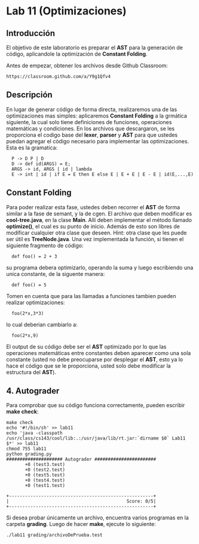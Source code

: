 # Lab 11 \(Optimizaciones\)

## Introducción

El objetivo de este laboratorio es preparar el **AST** para la generación de código, aplicandole la optimización de **Constant Folding**.

Antes de empezar, obtener los archivos desde Github Classroom:

```text
https://classroom.github.com/a/Y9g1Qfv4
```

## Descripción

En lugar de generar código de forma directa, realizaremos una de las optimizaciones mas simples: aplicaremos **Constant Folding** a la grmática siguiente, la cual solo tiene definiciones de funciones, operaciones matemáticas y condiciones. En los archivos que descargaron, se les proporciona el codigo base del **lexer**, **parser** y **AST** para que ustedes puedan agregar el código necesario para implementar las optimizaciones. Esta es la gramatica:

```text
  P -> D P | D
  D -> def id(ARGS) = E;
  ARGS -> id, ARGS | id | lambda
  E -> int | id | if E = E then E else E | E + E | E - E | id(E,...,E)
```

## Constant Folding

Para poder realizar esta fase, ustedes deben recorrer el **AST** de forma similar a la fase de semant, y la de cgen. El archivo que deben modificar es **cool-tree.java**, en la clase **Main**. Allí deben implementar el método llamado **optimize()**, el cual es su punto de inicio. Además de esto son libres de modificar cualquier otra clase que deseen. Hint: otra clase que les puede ser útil es **TreeNode.java**. Una vez implementada la función, si tienen el siguiente fragmento de código:

```text
  def foo() = 2 + 3
```

su programa debera optimizarlo, operando la suma y luego escribiendo una unica constante, de la siguente manera:

```text
  def foo() = 5
```

Tomen en cuenta que para las llamadas a funciones tambien pueden realizar optimizaciones:

```text
  foo(2*x,3*3)
```

lo cual deberian cambiarlo a:

```text
  foo(2*x,9)
```

El output de su código debe ser el **AST** optimizado por lo que las operaciones matemáticas entre constantes deben aparecer como una sola constante \(usted no debe preocuparse por desplegar el **AST**, esto ya lo hace el código que se le proporciona, usted solo debe modificar la estructura del **AST**\).

## 4. Autograder

Para comprobar que su código funciona correctamente, pueden escribir **make check**:

```text
make check 
echo '#!/bin/sh' >> lab11
echo 'java -classpath /usr/class/cs143/cool/lib:.:/usr/java/lib/rt.jar:`dirname $0` Lab11 $*' >> lab11
chmod 755 lab11
python grading.py
##################### Autograder #######################
       +0 (test3.test)
       +0 (test2.test)
       +0 (test5.test)
       +0 (test4.test)
       +0 (test1.test)

+------------------------------------------------------+
|                                            Score: 0/5|
+------------------------------------------------------+
```

Si desea probar únicamente un archivo, encuentra varios programas en la carpeta **grading**. Luego de hacer **make**, ejecute lo siguiente:

```text
./lab11 grading/archivoDePrueba.test
```


